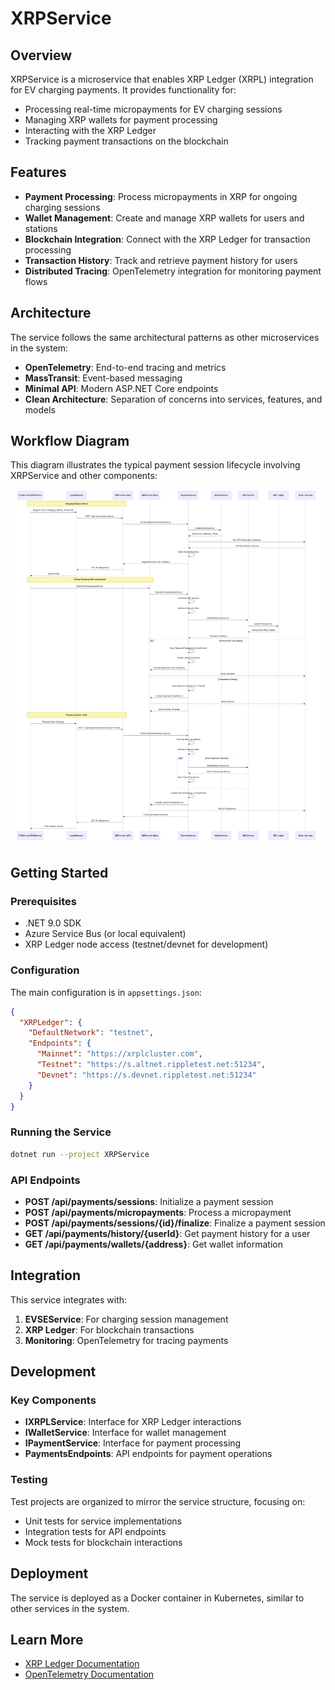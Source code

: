 # XRPService

## Overview

XRPService is a microservice that enables XRP Ledger (XRPL) integration for EV charging payments. It provides functionality for:

- Processing real-time micropayments for EV charging sessions
- Managing XRP wallets for payment processing
- Interacting with the XRP Ledger
- Tracking payment transactions on the blockchain

## Features

- **Payment Processing**: Process micropayments in XRP for ongoing charging sessions
- **Wallet Management**: Create and manage XRP wallets for users and stations
- **Blockchain Integration**: Connect with the XRP Ledger for transaction processing
- **Transaction History**: Track and retrieve payment history for users
- **Distributed Tracing**: OpenTelemetry integration for monitoring payment flows

## Architecture

The service follows the same architectural patterns as other microservices in the system:

- **OpenTelemetry**: End-to-end tracing and metrics
- **MassTransit**: Event-based messaging
- **Minimal API**: Modern ASP.NET Core endpoints
- **Clean Architecture**: Separation of concerns into services, features, and models

## Workflow Diagram

This diagram illustrates the typical payment session lifecycle involving XRPService and other components:

![Workflow Diagram](xrp-workflow-diagram.png)

<!-- Mermaid diagram removed; see xrp-workflow-diagram.png -->

## Getting Started

### Prerequisites

- .NET 9.0 SDK
- Azure Service Bus (or local equivalent)
- XRP Ledger node access (testnet/devnet for development)

### Configuration

The main configuration is in `appsettings.json`:

```json
{
  "XRPLedger": {
    "DefaultNetwork": "testnet",
    "Endpoints": {
      "Mainnet": "https://xrplcluster.com",
      "Testnet": "https://s.altnet.rippletest.net:51234",
      "Devnet": "https://s.devnet.rippletest.net:51234"
    }
  }
}
```

### Running the Service

```bash
dotnet run --project XRPService
```

### API Endpoints

- **POST /api/payments/sessions**: Initialize a payment session
- **POST /api/payments/micropayments**: Process a micropayment
- **POST /api/payments/sessions/{id}/finalize**: Finalize a payment session
- **GET /api/payments/history/{userId}**: Get payment history for a user
- **GET /api/payments/wallets/{address}**: Get wallet information

## Integration

This service integrates with:

1. **EVSEService**: For charging session management
2. **XRP Ledger**: For blockchain transactions
3. **Monitoring**: OpenTelemetry for tracing payments

## Development

### Key Components

- **IXRPLService**: Interface for XRP Ledger interactions
- **IWalletService**: Interface for wallet management
- **IPaymentService**: Interface for payment processing
- **PaymentsEndpoints**: API endpoints for payment operations

### Testing

Test projects are organized to mirror the service structure, focusing on:

- Unit tests for service implementations
- Integration tests for API endpoints
- Mock tests for blockchain interactions

## Deployment

The service is deployed as a Docker container in Kubernetes, similar to other services in the system.

## Learn More

- [XRP Ledger Documentation](https://xrpl.org/docs.html)
- [OpenTelemetry Documentation](https://opentelemetry.io/docs/)
